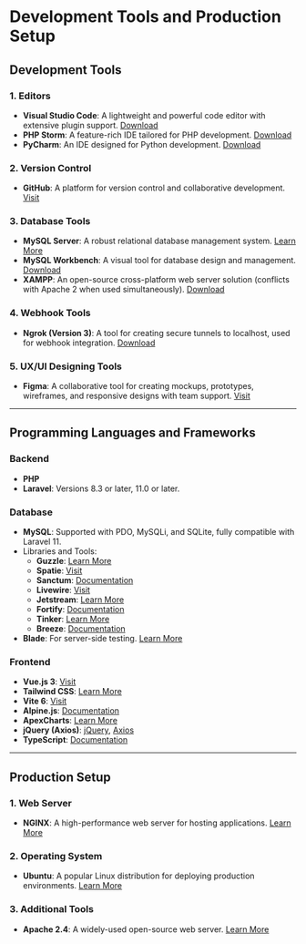 # Development Tools and Production Setup

## Development Tools

### 1. Editors
- **Visual Studio Code**: A lightweight and powerful code editor with extensive plugin support. [Download](https://code.visualstudio.com/)
- **PHP Storm**: A feature-rich IDE tailored for PHP development. [Download](https://www.jetbrains.com/phpstorm/)
- **PyCharm**: An IDE designed for Python development. [Download](https://www.jetbrains.com/pycharm/)

### 2. Version Control
- **GitHub**: A platform for version control and collaborative development. [Visit](https://github.com/)

### 3. Database Tools
- **MySQL Server**: A robust relational database management system. [Learn More](https://dev.mysql.com/downloads/)
- **MySQL Workbench**: A visual tool for database design and management. [Download](https://dev.mysql.com/downloads/workbench/)
- **XAMPP**: An open-source cross-platform web server solution (conflicts with Apache 2 when used simultaneously). [Download](https://www.apachefriends.org/index.html)

### 4. Webhook Tools
- **Ngrok (Version 3)**: A tool for creating secure tunnels to localhost, used for webhook integration. [Download](https://ngrok.com/)

### 5. UX/UI Designing Tools
- **Figma**: A collaborative tool for creating mockups, prototypes, wireframes, and responsive designs with team support. [Visit](https://www.figma.com/)

---

## Programming Languages and Frameworks

### Backend
- **PHP**
- **Laravel**: Versions 8.3 or later, 11.0 or later.

### Database
- **MySQL**: Supported with PDO, MySQLi, and SQLite, fully compatible with Laravel 11.
- Libraries and Tools:
  - **Guzzle**: [Learn More](https://laravel.com/docs/11.x/http-client#guzzle-middleware)
  - **Spatie**: [Visit](https://laravel.com/docs/11.x/upgrade#spatie-once-package)
  - **Sanctum**: [Documentation](https://laravel.com/docs/11.x/sanctum#main-content)
  - **Livewire**: [Visit](https://laravel.com/docs/11.x/frontend#livewire)
  - **Jetstream**: [Learn More](https://jetstream.laravel.com/introduction.html)
  - **Fortify**: [Documentation](https://laravel.com/docs/11.x/fortify#main-content)
  - **Tinker**: [Learn More](https://laravel.com/docs/11.x/artisan#tinker)
  - **Breeze**: [Documentation](https://laravel.com/docs/11.x/starter-kits#breeze-and-blade)
- **Blade**: For server-side testing. [Learn More](https://laravel.com/docs/blade)

### Frontend
- **Vue.js 3**: [Visit](https://vuejs.org/)
- **Tailwind CSS**: [Learn More](https://tailwindcss.com/)
- **Vite 6**: [Visit](https://vitejs.dev/)
- **Alpine.js**: [Documentation](https://alpinejs.dev/)
- **ApexCharts**: [Learn More](https://apexcharts.com/)
- **jQuery (Axios)**: [jQuery](https://jquery.com/), [Axios](https://axios-http.com/)
- **TypeScript**: [Documentation](https://www.typescriptlang.org/)

---

## Production Setup

### 1. Web Server
- **NGINX**: A high-performance web server for hosting applications. [Learn More](https://nginx.org/)

### 2. Operating System
- **Ubuntu**: A popular Linux distribution for deploying production environments. [Learn More](https://ubuntu.com/)

### 3. Additional Tools
- **Apache 2.4**: A widely-used open-source web server. [Learn More](https://httpd.apache.org/)



